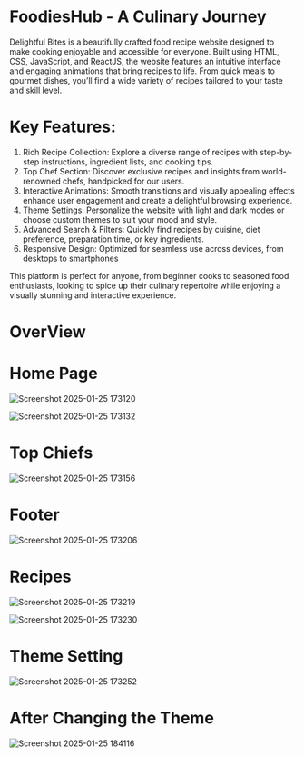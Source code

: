 
# FoodiesHub - A Culinary Journey

 Delightful Bites is a beautifully crafted food recipe website designed to make cooking enjoyable and accessible for everyone. Built using HTML, CSS, JavaScript, and ReactJS, the website features an intuitive interface and engaging animations that bring recipes to life. From quick meals to gourmet dishes, you’ll find a wide variety of recipes tailored to your taste and skill level.

# Key Features:

1. Rich Recipe Collection: 
Explore a diverse range of recipes with step-by-step instructions, ingredient lists, and cooking tips.
2. Top Chef Section: 
Discover exclusive recipes and insights from world-renowned chefs, handpicked for our users.
3. Interactive Animations: 
Smooth transitions and visually appealing effects enhance user engagement and create a delightful browsing experience.
4. Theme Settings: 
Personalize the website with light and dark modes or choose custom themes to suit your mood and style.
5. Advanced Search & Filters: 
Quickly find recipes by cuisine, diet preference, preparation time, or key ingredients.
6. Responsive Design:
Optimized for seamless use across devices, from desktops to smartphones

This platform is perfect for anyone, from beginner cooks to seasoned food enthusiasts, looking to spice up their culinary repertoire while enjoying a visually stunning and interactive experience.

# OverView

# Home Page
![Screenshot 2025-01-25 173120](https://github.com/user-attachments/assets/cc19070a-2d87-44ef-bdc4-4a2745365817)


![Screenshot 2025-01-25 173132](https://github.com/user-attachments/assets/7d546e10-c387-48eb-b2ad-96fa546b5e99)

# Top Chiefs
![Screenshot 2025-01-25 173156](https://github.com/user-attachments/assets/a38b1faf-37b1-4dd9-a08e-277c7ae22d77)

# Footer

![Screenshot 2025-01-25 173206](https://github.com/user-attachments/assets/c723cf04-aae1-4a0c-9acf-fb8d70f20424)

# Recipes

![Screenshot 2025-01-25 173219](https://github.com/user-attachments/assets/2a9a259a-342f-41a3-97aa-935d10a223cc)

![Screenshot 2025-01-25 173230](https://github.com/user-attachments/assets/921d1611-f334-4084-b817-cc7f7c1cec34)

# Theme Setting

![Screenshot 2025-01-25 173252](https://github.com/user-attachments/assets/51dbbcd0-f737-4e6c-960e-976b13386b9c)

# After Changing the Theme

![Screenshot 2025-01-25 184116](https://github.com/user-attachments/assets/d4852f53-61a6-4541-927f-ccdfefccad25)








